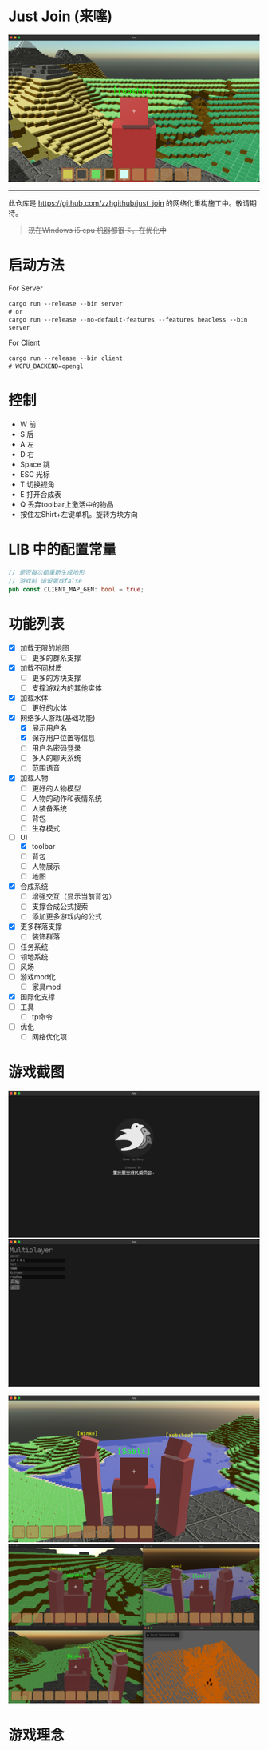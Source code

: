 # Just Join (来噻)

![f](pic/f.png)

----

此仓库是 https://github.com/zzhgithub/just_join 的网络化重构施工中。敬请期待。


> ~~现在Windows i5 cpu 机器都很卡。在优化中~~

# 启动方法
For Server
```shell
cargo run --release --bin server
# or
cargo run --release --no-default-features --features headless --bin server
```


For Client
```shell
cargo run --release --bin client
# WGPU_BACKEND=opengl 
```

# 控制
- W 前
- S 后
- A 左
- D 右
- Space 跳
- ESC 光标
- T 切换视角
- E 打开合成表
- Q 丢弃toolbar上激活中的物品
- 按住左Shirt+左键单机。旋转方块方向


# LIB 中的配置常量
```rust
// 是否每次都重新生成地形
// 游戏前 请设置成false
pub const CLIENT_MAP_GEN: bool = true;
```

# 功能列表

- [x] 加载无限的地图
  - [ ] 更多的群系支撑
- [x] 加载不同材质
  - [ ] 更多的方块支撑 
  - [ ] 支撑游戏内的其他实体
- [x] 加载水体
  - [ ] 更好的水体 
- [x] 网络多人游戏(基础功能)
  - [x] 展示用户名
  - [x] 保存用户位置等信息
  - [ ] 用户名密码登录
  - [ ] 多人的聊天系统
  - [ ] 范围语音
- [x] 加载人物 
  - [ ] 更好的人物模型
  - [ ] 人物的动作和表情系统
  - [ ] 人装备系统
  - [ ] 背包
  - [ ] 生存模式
- [ ] UI
  - [x] toolbar
  - [ ] 背包
  - [ ] 人物展示
  - [ ] 地图
- [x] 合成系统
  - [ ] 增强交互（显示当前背包）
  - [ ] 支撑合成公式搜索
  - [ ] 添加更多游戏内的公式
- [x] 更多群落支撑 
  - [ ] 装饰群落
- [ ] 任务系统
- [ ] 领地系统
- [ ] 风场
- [ ] 游戏mod化
  - [ ] 家具mod
- [x] 国际化支撑
- [ ] 工具
  - [ ] tp命令
- [ ] 优化
  - [ ] 网络优化项

# 游戏截图
![a](pic/a.png)
![b](pic/b.png)
<!-- ![c](pic/c.png) -->
![d](pic/d.png)
![e](pic/e.png)


# 游戏理念